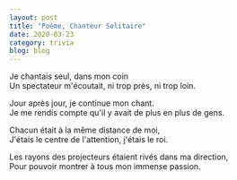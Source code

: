 ```yaml
---
layout: post
title: "Poème, Chanteur Solitaire"
date: 2020-03-23
category: trivia
blog: blog
---
```


Je chantais seul, dans mon coin
<br>
Un spectateur m'écoutait, ni trop près, ni trop loin.
<br>

Jour après jour, je continue mon chant.
<br>
Je me rendis compte qu'il y avait de plus en plus de gens.
<br>

Chacun était à la même distance de moi,
<br>
J'étais le centre de l'attention, j'étais le roi.
<br>

Les rayons des projecteurs étaient rivés dans ma direction,
<br>
Pour pouvoir montrer à tous mon immense passion.
